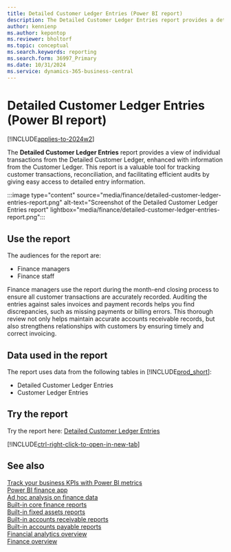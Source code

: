 ```yaml
---
title: Detailed Customer Ledger Entries (Power BI report)
description: The Detailed Customer Ledger Entries report provides a detailed view of individual transactions from the Detailed Customer Ledger, enhanced with information from customer ledger entries.
author: kennienp
ms.author: kepontop
ms.reviewer: bholtorf
ms.topic: conceptual
ms.search.keywords: reporting
ms.search.form: 36997_Primary
ms.date: 10/31/2024
ms.service: dynamics-365-business-central
---
```


# Detailed Customer Ledger Entries (Power BI report)

[!INCLUDE[applies-to-2024w2](includes/applies-to-2024w2.md)]

The **Detailed Customer Ledger Entries** report provides a view of individual transactions from the Detailed Customer Ledger, enhanced with information from the Customer Ledger. This report is a valuable tool for tracking customer transactions, reconciliation, and facilitating efficient audits by giving easy access to detailed entry information.

:::image type="content" source="media/finance/detailed-customer-ledger-entries-report.png" alt-text="Screenshot of the Detailed Customer Ledger Entries report" lightbox="media/finance/detailed-customer-ledger-entries-report.png":::

## Use the report

The audiences for the report are:

- Finance managers
- Finance staff

Finance managers use the report during the month-end closing process to ensure all customer transactions are accurately recorded. Auditing the entries against sales invoices and payment records helps you find discrepancies, such as missing payments or billing errors. This thorough review not only helps maintain accurate accounts receivable records, but also strengthens relationships with customers by ensuring timely and correct invoicing.

<!-- ## Key Performance Indicators (KPIs)

The *Detailed Customer Ledger Entries* report includes the following KPIs and measures: 

- [**Amount Receivable (LCY)**](####) -->

## Data used in the report

The report uses data from the following tables in [!INCLUDE[prod_short](includes/prod_short.md)]:

- Detailed Customer Ledger Entries
- Customer Ledger Entries

## Try the report

Try the report here: [Detailed Customer Ledger Entries](https://businesscentral.dynamics.com?page=36997)

[!INCLUDE[ctrl-right-click-to-open-in-new-tab](includes/ctrl-right-click-to-open-in-new-tab.md)]

## See also

[Track your business KPIs with Power BI metrics](track-kpis-with-power-bi-metrics.md)  
[Power BI finance app](finance-powerbi-app.md)  
[Ad hoc analysis on finance data](ad-hoc-analysis-finance.md)  
[Built-in core finance reports](finance-reports.md)  
[Built-in fixed assets reports](fa-reports.md)  
[Built-in accounts receivable reports](receivables-reports.md)  
[Built-in accounts payable reports](payables-reports.md)  
[Financial analytics overview](bi.md)  
[Finance overview](finance.md)